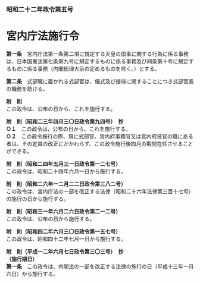 ### 昭和二十二年政令第五号  
# 宮内庁法施行令  
  
**第一条**　宮内庁法第一条第二項に規定する天皇の国事に関する行為に係る事務は、日本国憲法第七条第九号に規定するものに係る事務及び同条第十号に規定するものに係る事務（内閣総理大臣の定めるものを除く。）とする。  
  
**第二条**　式部職に置かれる式部官は、儀式及び接待に関することにつき式部官長の職務を助ける。  
  
**附　則**  
この政令は、公布の日から、これを施行する。  
  
**附　則（昭和二三年四月三〇日政令第九四号）　抄**  
**○１**　この政令は、公布の日から、これを施行する。  
**○２**　この政令施行の際、現に式部官、宮内府事務官又は宮内府技官の職にある者は、その定員の改正にかかわらず、この政令施行後四月の期間在任させることができる。  
  
**附　則（昭和二四年五月三一日政令第一二七号）**  
この政令は、昭和二十四年六月一日から施行する。  
  
**附　則（昭和二六年一二月二二日政令第三八二号）**  
この政令は、宮内庁法の一部を改正する法律（昭和二十六年法律第三百十七号）の施行の日から施行する。  
  
**附　則（昭和三一年六月二六日政令第二一二号）**  
この政令は、公布の日から施行する。  
  
**附　則（昭和四二年六月三〇日政令第一五七号）**  
この政令は、昭和四十二年七月一日から施行する。  
  
**附　則（平成一二年六月七日政令第三〇三号）　抄**  
**（施行期日）**  
**第一条**　この政令は、内閣法の一部を改正する法律の施行の日（平成十三年一月六日）から施行する。  
  
